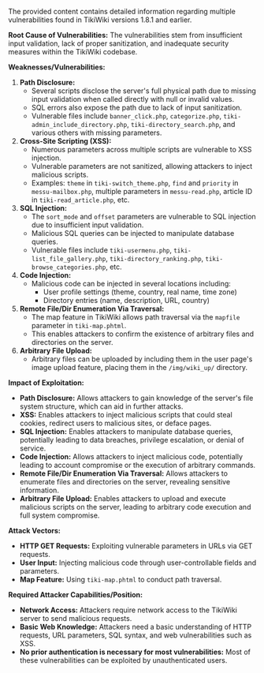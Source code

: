 The provided content contains detailed information regarding multiple vulnerabilities found in TikiWiki versions 1.8.1 and earlier.

**Root Cause of Vulnerabilities:**
The vulnerabilities stem from insufficient input validation, lack of proper sanitization, and inadequate security measures within the TikiWiki codebase.

**Weaknesses/Vulnerabilities:**
1.  **Path Disclosure:**
    *   Several scripts disclose the server's full physical path due to missing input validation when called directly with null or invalid values.
    *   SQL errors also expose the path due to lack of input sanitization.
    *   Vulnerable files include `banner_click.php`, `categorize.php`, `tiki-admin_include_directory.php`, `tiki-directory_search.php`, and various others with missing parameters.
2.  **Cross-Site Scripting (XSS):**
    *   Numerous parameters across multiple scripts are vulnerable to XSS injection.
    *   Vulnerable parameters are not sanitized, allowing attackers to inject malicious scripts.
    *   Examples: `theme` in `tiki-switch_theme.php`, `find` and `priority` in `messu-mailbox.php`, multiple parameters in `messu-read.php`, article ID in `tiki-read_article.php`, etc.
3.  **SQL Injection:**
    *   The `sort_mode` and `offset` parameters are vulnerable to SQL injection due to insufficient input validation.
    *   Malicious SQL queries can be injected to manipulate database queries.
    *   Vulnerable files include `tiki-usermenu.php`, `tiki-list_file_gallery.php`, `tiki-directory_ranking.php`, `tiki-browse_categories.php`, etc.
4.  **Code Injection:**
    *   Malicious code can be injected in several locations including:
        *   User profile settings (theme, country, real name, time zone)
        *   Directory entries (name, description, URL, country)
5. **Remote File/Dir Enumeration Via Traversal:**
    * The map feature in TikiWiki allows path traversal via the `mapfile` parameter in `tiki-map.phtml`.
    * This enables attackers to confirm the existence of arbitrary files and directories on the server.
6.  **Arbitrary File Upload:**
    *   Arbitrary files can be uploaded by including them in the user page's image upload feature, placing them in the `/img/wiki_up/` directory.

**Impact of Exploitation:**
*   **Path Disclosure:** Allows attackers to gain knowledge of the server's file system structure, which can aid in further attacks.
*   **XSS:** Enables attackers to inject malicious scripts that could steal cookies, redirect users to malicious sites, or deface pages.
*   **SQL Injection:** Enables attackers to manipulate database queries, potentially leading to data breaches, privilege escalation, or denial of service.
*   **Code Injection:** Allows attackers to inject malicious code, potentially leading to account compromise or the execution of arbitrary commands.
*   **Remote File/Dir Enumeration Via Traversal:** Allows attackers to enumerate files and directories on the server, revealing sensitive information.
*   **Arbitrary File Upload:** Enables attackers to upload and execute malicious scripts on the server, leading to arbitrary code execution and full system compromise.

**Attack Vectors:**
*   **HTTP GET Requests:** Exploiting vulnerable parameters in URLs via GET requests.
*   **User Input:** Injecting malicious code through user-controllable fields and parameters.
* **Map Feature:** Using `tiki-map.phtml` to conduct path traversal.

**Required Attacker Capabilities/Position:**
*   **Network Access:** Attackers require network access to the TikiWiki server to send malicious requests.
*  **Basic Web Knowledge:** Attackers need a basic understanding of HTTP requests, URL parameters, SQL syntax, and web vulnerabilities such as XSS.
*   **No prior authentication is necessary for most vulnerabilities:** Most of these vulnerabilities can be exploited by unauthenticated users.